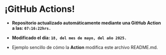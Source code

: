 # ¡GitHub Actions!
* **Repositorio actualizado automáticamente mediante una GitHub Action a las: `07:16:22hrs.`**
* **Modificado el día: `18, del mes de mayo, del año 2025.`**

* Ejemplo sencillo de cómo la **Action** modifica este archivo README.md.
